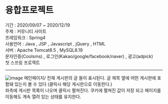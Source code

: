 # 융합프로젝트  </br>

기간 : 2020/09/07 ~ 2020/12/19</br>
주제 : 커뮤니티 사이트</br>
프레임워크 : Spring4</br>
사용언어 : Java , JSP , Javascript , jQuery , HTML</br>
서버 : Apache Tomcat8.5 , MySQL8.19</br>
문자인증(Coolsms) , 로그인(Kakao/google/facebook/naver) , 광고(adpick)</br>
첫 스프링 프로젝트 </br>

-----

![image](https://user-images.githubusercontent.com/61938906/216224020-37b26a0b-f6d1-4925-9690-3115b70fa8a8.png)
메인페이지/ 전체 게시판의 글 들이 표시된다. 글 제목 옆에 어떤 게시판에 포함돼 있는지 볼 수 있다 (클릭시 해당 게시판으로 이동한다.)</br>
좌측에 게시판 목록이 나오며 클릭시 펼쳐진다. 쿠키에 펼쳐진 값이 저장 되고 페이지를 이동해도 계속 열려 있는 상태를 유지한다.
